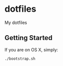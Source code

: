 dotfiles
========

My dotfiles

## Getting Started

If you are on OS X, simply:

    ./bootstrap.sh
